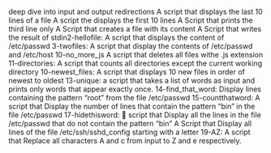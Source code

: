 deep dive into input and output redirections
A script that displays the last 10 lines of a file
A script the displays the first 10 lines
A Script that prints the third line only
A Script that creates a file with its content
A Script that writes the result of stdin2-hellofile: A script that displays the content of /etc/passwd
3-twofiles: A script that display the contents of /etc/passwd and /etc/host
10-no_more_js
A script that deletes all files withe .js extension
11-directories: A script that counts all directories except the current working directory
10-newest_files: A script that displays 10 new files in order of newest to oldest
13-unique: a script that takes a list of words as input and prints only words that appear exactly once.
14-find_that_word: Display lines containing the pattern “root” from the file /etc/passwd
15-countthatword: A script that Display the number of lines that contain the pattern “bin” in the file /etc/passwd
17-hidethisword:  script that Display all the lines in the file /etc/passwd that do not contain the pattern “bin”
A Script that Display all lines of the file /etc/ssh/sshd_config starting with a letter
19-AZ: A script that Replace all characters A and c from input to Z and e respectively.
